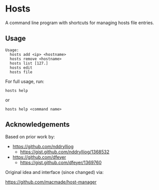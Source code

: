 # Hosts

A command line program with shortcuts for managing hosts file entries.

## Usage

    Usage:
      hosts add <ip> <hostname>
      hosts remove <hostname>
      hosts list [127.]
      hosts edit
      hosts file

For full usage, run:

    hosts help

or

    hosts help <command name>

## Acknowledgements

Based on prior work by:

- https://github.com/nddrylliog
  - https://gist.github.com/nddrylliog/1368532
- https://github.com/dfeyer
  - https://gist.github.com/dfeyer/1369760

Original idea and interface (since changed) via:

https://github.com/macmade/host-manager
